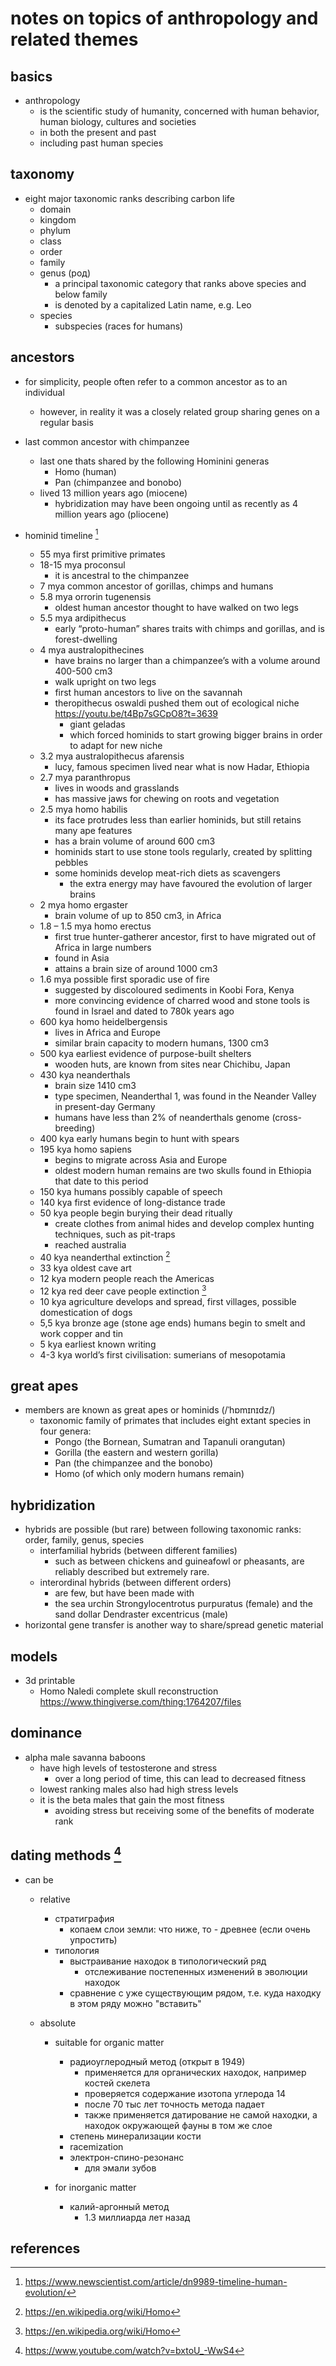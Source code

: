 # notes on topics of anthropology and related themes


## basics

- anthropology 
  - is the scientific study of humanity, concerned with human behavior, human biology, cultures and societies
  - in both the present and past
  - including past human species


## taxonomy

- eight major taxonomic ranks describing carbon life
  - domain
  - kingdom
  - phylum
  - class
  - order
  - family
  - genus (род)
    - a principal taxonomic category that ranks above species and below family
    - is denoted by a capitalized Latin name, e.g. Leo
  - species
    - subspecies (races for humans)


## ancestors

- for simplicity, people often refer to a common ancestor as to an individual
  - however, in reality it was a closely related group sharing genes on a regular basis

- last common ancestor with chimpanzee
  - last one thats shared by the following Hominini generas
    - Homo (human)
    - Pan (chimpanzee and bonobo)
  - lived 13 million years ago (miocene)
    - hybridization may have been ongoing until as recently as 4 million years ago (pliocene)


- hominid timeline [^6]
  - 55 mya first primitive primates
  - 18-15 mya proconsul
    - it is ancestral to the chimpanzee
  - 7 mya common ancestor of gorillas, chimps and humans
  - 5.8 mya orrorin tugenensis
    - oldest human ancestor thought to have walked on two legs
  - 5.5 mya ardipithecus
    - early “proto-human” shares traits with chimps and gorillas, and is forest-dwelling
  - 4 mya australopithecines
    - have brains no larger than a chimpanzee’s with a volume around 400-500 cm3
    - walk upright on two legs
    - first human ancestors to live on the savannah
    - theropithecus oswaldi pushed them out of ecological niche https://youtu.be/t4Bp7sGCpO8?t=3639
      - giant geladas
      - which forced hominids to start growing bigger brains in order to adapt for new niche
  - 3.2 mya australopithecus afarensis
    - lucy, famous specimen lived near what is now Hadar, Ethiopia
  - 2.7 mya paranthropus
    - lives in woods and grasslands
    - has massive jaws for chewing on roots and vegetation
  - 2.5 mya homo habilis
    - its face protrudes less than earlier hominids, but still retains many ape features
    - has a brain volume of around 600 cm3
    - hominids start to use stone tools regularly, created by splitting pebbles
    - some hominids develop meat-rich diets as scavengers
      - the extra energy may have favoured the evolution of larger brains
  - 2 mya homo ergaster
    - brain volume of up to 850 cm3, in Africa
  - 1.8 – 1.5 mya homo erectus
    - first true hunter-gatherer ancestor, first to have migrated out of Africa in large numbers
    - found in Asia
    - attains a brain size of around 1000 cm3
  - 1.6 mya possible first sporadic use of fire 
    - suggested by discoloured sediments in Koobi Fora, Kenya
    - more convincing evidence of charred wood and stone tools is found in Israel and dated to 780k years ago
  - 600 kya homo heidelbergensis
    - lives in Africa and Europe
    - similar brain capacity to modern humans, 1300 cm3
  - 500 kya earliest evidence of purpose-built shelters 
    - wooden huts, are known from sites near Chichibu, Japan
  - 430 kya neanderthals
    - brain size 1410 cm3
    - type specimen, Neanderthal 1, was found in the Neander Valley in present-day Germany
    - humans have less than 2% of neanderthals genome (cross-breeding)
  - 400 kya early humans begin to hunt with spears
  - 195 kya homo sapiens 
    - begins to migrate across Asia and Europe
    - oldest modern human remains are two skulls found in Ethiopia that date to this period
  - 150 kya humans possibly capable of speech
  - 140 kya first evidence of long-distance trade
  - 50 kya people begin burying their dead ritually
    - create clothes from animal hides and develop complex hunting techniques, such as pit-traps
    - reached australia
  - 40 kya neanderthal extinction [^5]
  - 33 kya oldest cave art
  - 12 kya modern people reach the Americas
  - 12 kya red deer cave people extinction [^5]
  - 10 kya agriculture develops and spread, first villages, possible domestication of dogs
  - 5,5 kya bronze age (stone age ends) humans begin to smelt and work copper and tin
  - 5 kya earliest known writing
  - 4-3 kya world’s first civilisation: sumerians of mesopotamia


## great apes

- members are known as great apes or hominids (/ˈhɒmɪnɪdz/)
  - taxonomic family of primates that includes eight extant species in four genera: 
    - Pongo (the Bornean, Sumatran and Tapanuli orangutan)
    - Gorilla (the eastern and western gorilla)
    - Pan (the chimpanzee and the bonobo)
    - Homo (of which only modern humans remain)


## hybridization

- hybrids are possible (but rare) between following taxonomic ranks: order, family, genus, species
  - interfamilial hybrids (between different families)
    - such as between chickens and guineafowl or pheasants, are reliably described but extremely rare.
  - interordinal hybrids (between different orders)
    -  are few, but have been made with 
      - the sea urchin Strongylocentrotus purpuratus (female) and the sand dollar Dendraster excentricus (male)
- horizontal gene transfer is another way to share/spread genetic material 


## models

- 3d printable
  - Homo Naledi complete skull reconstruction https://www.thingiverse.com/thing:1764207/files


## dominance

- alpha male savanna baboons 
  - have high levels of testosterone and stress
    - over a long period of time, this can lead to decreased fitness
  - lowest ranking males also had high stress levels
  - it is the beta males that gain the most fitness
    - avoiding stress but receiving some of the benefits of moderate rank


## dating methods [^7]

- can be
  - relative
    - стратиграфия
      - копаем слои земли: что ниже, то - древнее (если очень упростить)
    - типология
      - выстраивание находок в типологический ряд
        - отслеживание постепенных изменений в эволюции находок
      - сравнение с уже существующим рядом, т.е. куда находку в этом ряду можно "вставить"

  - absolute
    - suitable for organic matter
      - радиоуглеродный метод (открыт в 1949)
        - применяется для органических находок, например костей скелета
        - проверяется содержание изотопа углерода 14
        - после 70 тыс лет точность метода падает
        - также применяется датирование не самой находки, а находок окружающей фауны в том же слое
      - степень минерализации кости
      - racemization
      - электрон-спино-резонанс
        - для эмали зубов
    
    - for inorganic matter
      - калий-аргонный метод
        - 1.3 миллиарда лет назад
 



## references

[^1]: https://en.wikipedia.org/wiki/Hybrid_(biology)
[^2]: https://www.youtube.com/watch?v=T32AfUd0_o4 "Дробышевский Ст. Социальные Структуры Приматов и Древних Людей"  
[^3]: https://en.wikipedia.org/wiki/Chimpanzee–human_last_common_ancestor
[^4]: https://en.wikipedia.org/wiki/Genus
[^5]: https://en.wikipedia.org/wiki/Homo
[^6]: https://www.newscientist.com/article/dn9989-timeline-human-evolution/
[^7]: https://www.youtube.com/watch?v=bxtoU_-WwS4
